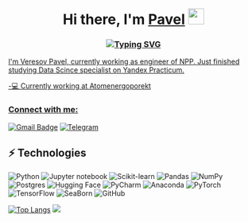 ## <h1 align="center">Hi there, I'm <a href="https://daniilshat.ru/" target="_blank">Pavel</a>  <img src="https://github.com/blackcater/blackcater/raw/main/images/Hi.gif" height="32"/></h1>

<h3 align="center"><a href="https://git.io/typing-svg"><img src="https://readme-typing-svg.herokuapp.com?font=Fira+Code&pause=1000&width=435&lines=ML-engineer+from+Russia" alt="Typing SVG" /></h3>

I'm Veresov Pavel, currently working as engineer of NPP. Just finished studying Data Scince specialist on Yandex Practicum.

-💻 Currently working at Atomenergoporekt


### Connect with me:
[![Gmail Badge](https://img.shields.io/badge/-veresovpavel@gmail.com-c14438?style=flat-square&logo=Gmail&logoColor=white&link=mailto:veresovpavel@gmail.com)](mailto:veresovpavel@gmail.com)
[![Telegram](https://img.shields.io/badge/Telegram-2CA5E0?logo=telegram&logoColor=white)](https://t.me/veresovpavel)

## ⚡ Technologies
![Python](https://img.shields.io/badge/-Python-F9DC3E.svg?logo=Python&style=flat)
![Jupyter notebook](https://img.shields.io/badge/Jupyter%20notebook-black?style=flat-square&logo=Jupyter)
![Scikit-learn](https://img.shields.io/badge/-scikit--learn-%23F7931E?logo=scikit-learn&logoColor=white)
![Pandas](https://img.shields.io/badge/Pandas-150458?logo=pandas&logoColor=fff)
![NumPy](https://img.shields.io/badge/NumPy-4DABCF?logo=numpy&logoColor=fff)
![Postgres](https://img.shields.io/badge/Postgres-%23316192.svg?logo=postgresql&logoColor=white)
![Hugging Face](https://img.shields.io/badge/Hugging%20Face-FFD21E?logo=huggingface&logoColor=000)
![PyCharm](https://img.shields.io/badge/PyCharm-000?logo=pycharm&logoColor=fff)
![Anaconda](https://img.shields.io/badge/Anaconda-44A833?logo=anaconda&logoColor=fff)
![PyTorch](https://img.shields.io/badge/PyTorch-ee4c2c?logo=pytorch&logoColor=white)
![TensorFlow](https://img.shields.io/badge/TensorFlow-ff8f00?logo=tensorflow&logoColor=white)
![SeaBorn](https://img.shields.io/badge/seaborn-black?style=flat-squarehttps://img.shields.io/badge/seaborn-black?style=flat-squar)
![GitHub](https://img.shields.io/badge/Github-%23121011.svg?logo=GitHub&style=flat&logoColor=white)

[![Top Langs](https://github-readme-stats.vercel.app/api/top-langs/?username=veresovpavel)](https://github.com/veresovpavel/github-readme-stats)
![](https://komarev.com/ghpvc/?username=veresovpavel)
